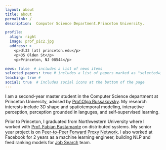 ```yaml
---
layout: about
title: about
permalink: /
description:  Computer Science Department.Princeton University.

profile:
  align: right
  image: prof_pic2.jpg
  address: >
    <p>dl33 [at] princeton.edu</p>
    <p>35 Olden St</p>
    <p>Princeton, NJ 08544</p>

news: false  # includes a list of news items
selected_papers: true # includes a list of papers marked as "selected={true}"
teaching: true #
social: true  # includes social icons at the bottom of the page
---
```


I am a second-year master student in the Computer Science department at Princeton University, advised by [Prof.Olga Russakovsky](https://www.cs.princeton.edu/~olgarus/). My research interests include 3D shape and spatiotemporal modeling, interactive perception, perception grounded in languges, and self-supervised learning.

Prior to Princeton, I graduated from Northwestern University where I worked with [Prof. Fabian Bustamante](https://users.cs.northwestern.edu/~fabianb/) on distributed systems. My senior year project is on [Peer-to-Peer Forward Proxy Network](https://github.com/Danqi7/p2p_proxy). I also worked at Facebook for 2 years as a machine learning engineer,  building NLP and feed ranking models for [Job Search](https://www.facebook.com/jobs/) team.